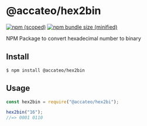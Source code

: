 # @accateo/hex2bin

[![npm (scoped)](https://img.shields.io/npm/v/@accateo/tiny.svg)](https://www.npmjs.com/package/@accateo/hex2bin)
[![npm bundle size (minified)](https://img.shields.io/bundlephobia/min/@accateo/tiny.svg)](https://www.npmjs.com/package/@accateo/hex2bin)

NPM Package to convert hexadecimal number to binary

## Install

```
$ npm install @accateo/hex2bin
```

## Usage

```js
const hex2bin = require("@accateo/hex2bi");

hex2bin("16");
//=> 0001 0110
